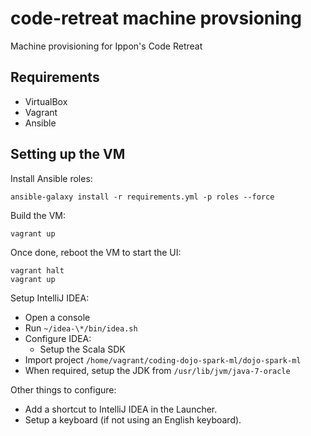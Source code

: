 # code-retreat machine provsioning

Machine provisioning for Ippon's Code Retreat

## Requirements

- VirtualBox
- Vagrant
- Ansible

## Setting up the VM

Install Ansible roles:

```
ansible-galaxy install -r requirements.yml -p roles --force
```

Build the VM:

```
vagrant up
```

Once done, reboot the VM to start the UI:

```
vagrant halt
vagrant up
```

Setup IntelliJ IDEA:

- Open a console
- Run `~/idea-\*/bin/idea.sh`
- Configure IDEA:
  - Setup the Scala SDK
- Import project `/home/vagrant/coding-dojo-spark-ml/dojo-spark-ml`
- When required, setup the JDK from `/usr/lib/jvm/java-7-oracle`

Other things to configure:

- Add a shortcut to IntelliJ IDEA in the Launcher.
- Setup a keyboard (if not using an English keyboard).
